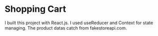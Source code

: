 # Shopping Cart

I built this project with React.js. I used useReducer and Context for state managing. The product datas catch from fakestoreapi.com.
